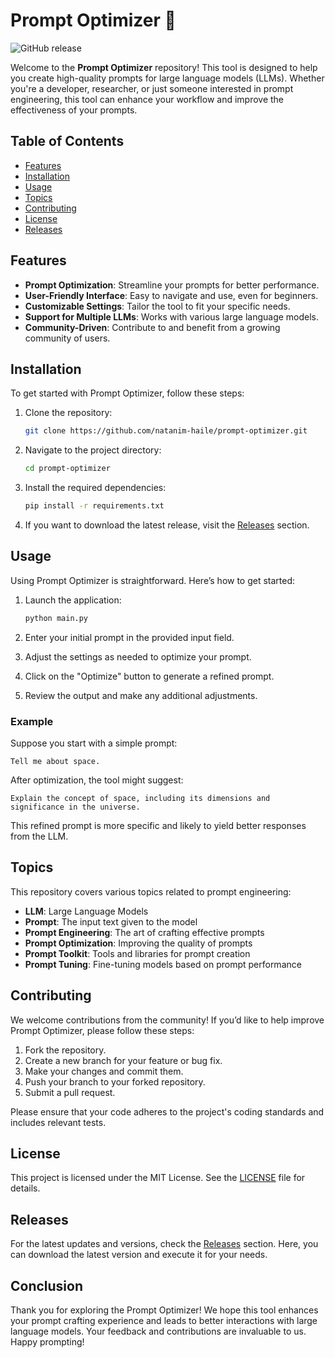 # Prompt Optimizer 🌟

![GitHub release](https://img.shields.io/github/release/natanim-haile/prompt-optimizer.svg)

Welcome to the **Prompt Optimizer** repository! This tool is designed to help you create high-quality prompts for large language models (LLMs). Whether you're a developer, researcher, or just someone interested in prompt engineering, this tool can enhance your workflow and improve the effectiveness of your prompts.

## Table of Contents

- [Features](#features)
- [Installation](#installation)
- [Usage](#usage)
- [Topics](#topics)
- [Contributing](#contributing)
- [License](#license)
- [Releases](#releases)

## Features

- **Prompt Optimization**: Streamline your prompts for better performance.
- **User-Friendly Interface**: Easy to navigate and use, even for beginners.
- **Customizable Settings**: Tailor the tool to fit your specific needs.
- **Support for Multiple LLMs**: Works with various large language models.
- **Community-Driven**: Contribute to and benefit from a growing community of users.

## Installation

To get started with Prompt Optimizer, follow these steps:

1. Clone the repository:

   ```bash
   git clone https://github.com/natanim-haile/prompt-optimizer.git
   ```

2. Navigate to the project directory:

   ```bash
   cd prompt-optimizer
   ```

3. Install the required dependencies:

   ```bash
   pip install -r requirements.txt
   ```

4. If you want to download the latest release, visit the [Releases](https://github.com/natanim-haile/prompt-optimizer/releases) section.

## Usage

Using Prompt Optimizer is straightforward. Here’s how to get started:

1. Launch the application:

   ```bash
   python main.py
   ```

2. Enter your initial prompt in the provided input field.
3. Adjust the settings as needed to optimize your prompt.
4. Click on the "Optimize" button to generate a refined prompt.
5. Review the output and make any additional adjustments.

### Example

Suppose you start with a simple prompt:

```
Tell me about space.
```

After optimization, the tool might suggest:

```
Explain the concept of space, including its dimensions and significance in the universe.
```

This refined prompt is more specific and likely to yield better responses from the LLM.

## Topics

This repository covers various topics related to prompt engineering:

- **LLM**: Large Language Models
- **Prompt**: The input text given to the model
- **Prompt Engineering**: The art of crafting effective prompts
- **Prompt Optimization**: Improving the quality of prompts
- **Prompt Toolkit**: Tools and libraries for prompt creation
- **Prompt Tuning**: Fine-tuning models based on prompt performance

## Contributing

We welcome contributions from the community! If you’d like to help improve Prompt Optimizer, please follow these steps:

1. Fork the repository.
2. Create a new branch for your feature or bug fix.
3. Make your changes and commit them.
4. Push your branch to your forked repository.
5. Submit a pull request.

Please ensure that your code adheres to the project's coding standards and includes relevant tests.

## License

This project is licensed under the MIT License. See the [LICENSE](LICENSE) file for details.

## Releases

For the latest updates and versions, check the [Releases](https://github.com/natanim-haile/prompt-optimizer/releases) section. Here, you can download the latest version and execute it for your needs.

## Conclusion

Thank you for exploring the Prompt Optimizer! We hope this tool enhances your prompt crafting experience and leads to better interactions with large language models. Your feedback and contributions are invaluable to us. Happy prompting!